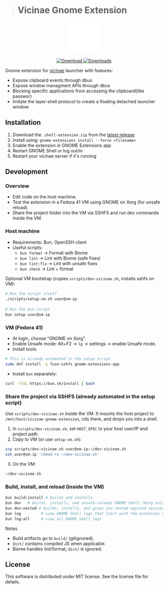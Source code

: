 > # Vicinae Gnome Extension

<p align="center">
<img src="https://raw.githubusercontent.com/dagimg-dot/vicinae-gnome-extension/main/src/assets/icons/vicinae-symbolic.svg" alt="Vicinae" width="100">
</p>

<!-- download badge -->
  <p align="center">
    <a href="https://github.com/dagimg-dot/vicinae-gnome-extension/releases/latest">
      <img src="https://img.shields.io/github/v/release/dagimg-dot/vicinae-gnome-extension?label=Download&style=for-the-badge" alt="Download">
    </a>
    <a href="https://github.com/dagimg-dot/vicinae-gnome-extension/releases">
      <img src="https://img.shields.io/github/downloads/dagimg-dot/vicinae-gnome-extension/total?label=Downloads&style=for-the-badge" alt="Downloads">
    </a>
  </p>

Gnome extension for [vicinae](https://github.com/vicinaehq/vicinae) launcher with features:

- Expose clipboard events through dbus
- Expose window managment APIs through dbus
- Blocking specific applications from accessing the clipboard(like passwor)
- Imitate the layer-shell protocol to create a floating detached launcher window

## Installation

1. Download the `.shell-extension.zip` from the [latest release](https://github.com/dagimg-dot/vicinae-gnome-extension/releases/latest)
2. Install using: `gnome-extensions install --force <filename>`
3. Enable the extension in GNOME Extensions app
4. Restart GNOME Shell or log out/in
5. Restart your vicinae server if it's running

## Development

### Overview

- Edit code on the host machine.
- Test the extension in a Fedora 41 VM using GNOME on Xorg (for unsafe reload).
- Share the project folder into the VM via SSHFS and run dev commands inside the VM.

### Host machine

- Requirements: Bun, OpenSSH client
- Useful scripts:
  - `bun format` → Format with Biome
  - `bun lint` → Lint with Biome (safe fixes)
  - `bun lint:fix` → Lint with unsafe fixes
  - `bun check` → Lint + format

Optional VM bootstrap (copies `scripts/dev-vicinae.sh`, installs sshfs on VM):

```bash
# Run the script itself
./scripts/setup-vm.sh user@vm-ip

# Run the bun script
bun setup user@vm-ip
```

### VM (Fedora 41)

- At login, choose “GNOME on Xorg”.
- Enable Unsafe mode: Alt+F2 → `lg` → settings → enable Unsafe mode.
- Install tools:

```bash
# This is already automated in the setup script
sudo dnf install -y fuse-sshfs gnome-extensions-app
```

- Install `bun` separately:
```bash
curl -fsSL https://bun.sh/install | bash
```

### Share the project via SSHFS (already automated in the setup script)

Use `scripts/dev-vicinae.sh` inside the VM. It mounts the host project to `/mnt/host/vicinae-gnome-extension`, cds there, and drops you into a shell.

1) In `scripts/dev-vicinae.sh`, set `HOST_SPEC` to your host user/IP and project path.
2) Copy to VM (or use `setup-vm.sh`):

```bash
scp scripts/dev-vicinae.sh user@vm-ip:~/dev-vicinae.sh
ssh user@vm-ip 'chmod +x ~/dev-vicinae.sh'
```

3) On the VM:

```bash
~/dev-vicinae.sh
```

### Build, install, and reload (inside the VM)

```bash
bun build:install # builds and installs
bun dev   # builds, installs, and unsafe-reloads GNOME Shell (Xorg only)
bun dev:nested # builds, installs, and gives you nested wayland session with the extension loaded
bun log         # view GNOME Shell logs that start with the extension name
bun log:all     # view all GNOME Shell logs
```

Notes
- Build artifacts go to `build/` (gitignored).
- `dist/` contains compiled JS when applicable.
- Biome handles lint/format; `dist/` is ignored.

## License

This software is distributed under MIT license. See the license file for details.
